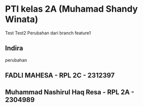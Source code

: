 # PTI kelas 2A (Muhamad Shandy Winata)

Test
Test2
Perubahan dari branch feature1

## Indira
perubahan

## FADLI MAHESA - RPL 2C - 2312397

## Muhammad Nashirul Haq Resa - RPL 2A - 2304989
